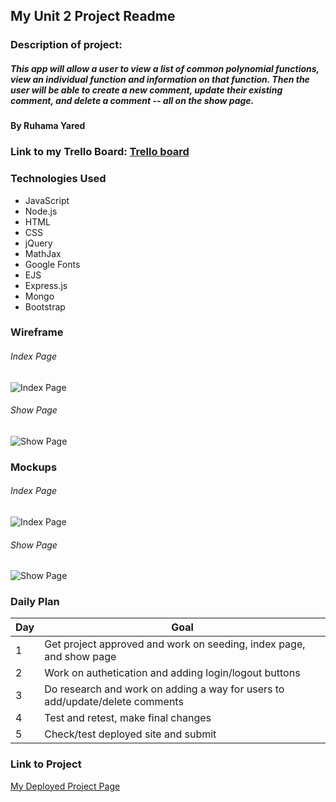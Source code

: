 ## My Unit 2 Project Readme

### Description of project:
##### This app will allow a user to view a list of common polynomial functions, view an individual function and information on that function. Then the user will be able to create a new comment, update their existing comment, and delete a comment -- all on the show page.

#### By Ruhama Yared

### Link to my Trello Board: [Trello board](https://trello.com/invite/b/0uN35gHS/ATTIdbe1abce3718e717d8ac9b4bd859a6af13AC9509/unit-2-project)

### Technologies Used

- JavaScript
- Node.js
- HTML
- CSS
- jQuery
- MathJax
- Google Fonts
- EJS
- Express.js
- Mongo
- Bootstrap

### Wireframe
###### Index Page
![Index Page](https://i.imgur.com/wCmubpm.png)
###### Show Page
![Show Page](https://i.imgur.com/cD1aTDG.jpg)


### Mockups
###### Index Page
![Index Page](https://i.imgur.com/scGmIXI.png)
###### Show Page
![Show Page](https://i.imgur.com/pOtZZX1.png)


### Daily Plan

| Day | Goal |
|-----|------|
| 1 | Get project approved and work on seeding, index page, and show page |
| 2 | Work on authetication and adding login/logout buttons |
| 3 | Do research and work on adding a way for users to add/update/delete comments |
| 4 | Test and retest, make final changes |
| 5 | Check/test deployed site and submit |



### Link to Project
[My Deployed Project Page](https://unit-2-project.onrender.com)